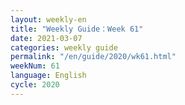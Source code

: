 ```yaml
---
layout: weekly-en
title: "Weekly Guide：Week 61"
date: 2021-03-07
categories: weekly guide
permalink: "/en/guide/2020/wk61.html"
weekNum: 61
language: English
cycle: 2020
---
```

